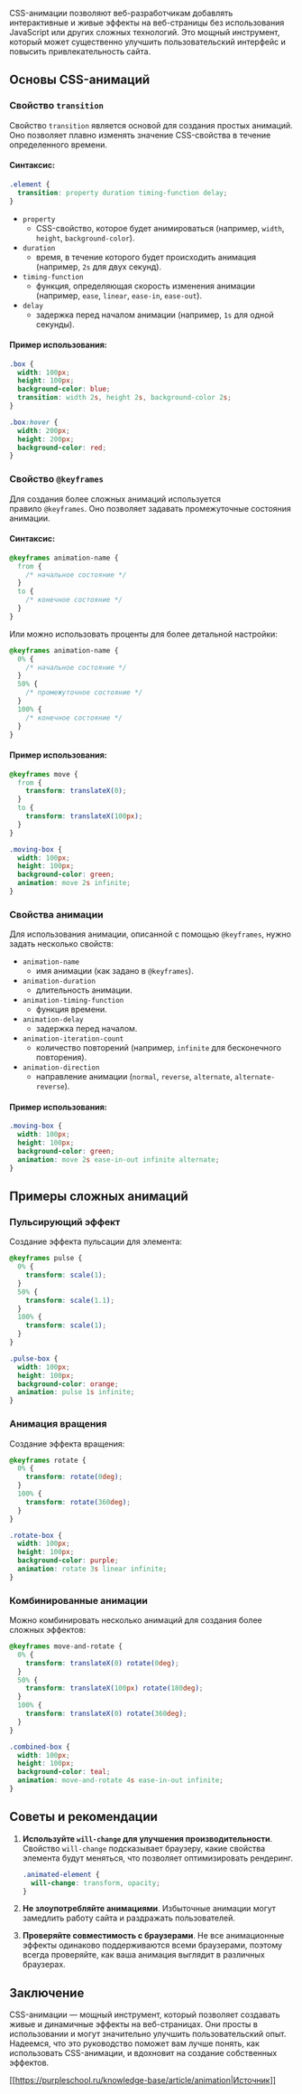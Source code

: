 CSS-анимации позволяют веб-разработчикам добавлять интерактивные и живые эффекты на веб-страницы без использования JavaScript или других сложных технологий. Это мощный инструмент, который может существенно улучшить пользовательский интерфейс и повысить привлекательность сайта.

## Основы CSS-анимаций

### Свойство `transition`

Свойство `transition` является основой для создания простых анимаций. Оно позволяет плавно изменять значение CSS-свойства в течение определенного времени.

#### Синтаксис:

```css
.element {
  transition: property duration timing-function delay;
}
```

- `property` 
    - CSS-свойство, которое будет анимироваться (например, `width`, `height`, `background-color`).
- `duration` 
    - время, в течение которого будет происходить анимация (например, `2s` для двух секунд).
- `timing-function` 
    - функция, определяющая скорость изменения анимации (например, `ease`, `linear`, `ease-in`, `ease-out`).
- `delay` 
    - задержка перед началом анимации (например, `1s` для одной секунды).

#### Пример использования:

```css
.box {
  width: 100px;
  height: 100px;
  background-color: blue;
  transition: width 2s, height 2s, background-color 2s;
}

.box:hover {
  width: 200px;
  height: 200px;
  background-color: red;
}
```

### Свойство `@keyframes`

Для создания более сложных анимаций используется правило `@keyframes`. Оно позволяет задавать промежуточные состояния анимации.

#### Синтаксис:

```css
@keyframes animation-name {
  from {
    /* начальное состояние */
  }
  to {
    /* конечное состояние */
  }
}
```

Или можно использовать проценты для более детальной настройки:

```css
@keyframes animation-name {
  0% {
    /* начальное состояние */
  }
  50% {
    /* промежуточное состояние */
  }
  100% {
    /* конечное состояние */
  }
}
```

#### Пример использования:

```css
@keyframes move {
  from {
    transform: translateX(0);
  }
  to {
    transform: translateX(100px);
  }
}

.moving-box {
  width: 100px;
  height: 100px;
  background-color: green;
  animation: move 2s infinite;
}
```

### Свойства анимации

Для использования анимации, описанной с помощью `@keyframes`, нужно задать несколько свойств:

- `animation-name` 
    - имя анимации (как задано в `@keyframes`).
- `animation-duration` 
    - длительность анимации.
- `animation-timing-function` 
    - функция времени.
- `animation-delay` 
    - задержка перед началом.
- `animation-iteration-count` 
    - количество повторений (например, `infinite` для бесконечного повторения).
- `animation-direction` 
    - направление анимации (`normal`, `reverse`, `alternate`, `alternate-reverse`).

#### Пример использования:

```css
.moving-box {
  width: 100px;
  height: 100px;
  background-color: green;
  animation: move 2s ease-in-out infinite alternate;
}
```

## Примеры сложных анимаций

### Пульсирующий эффект

Создание эффекта пульсации для элемента:

```css
@keyframes pulse {
  0% {
    transform: scale(1);
  }
  50% {
    transform: scale(1.1);
  }
  100% {
    transform: scale(1);
  }
}

.pulse-box {
  width: 100px;
  height: 100px;
  background-color: orange;
  animation: pulse 1s infinite;
}
```

### Анимация вращения

Создание эффекта вращения:

```css
@keyframes rotate {
  0% {
    transform: rotate(0deg);
  }
  100% {
    transform: rotate(360deg);
  }
}

.rotate-box {
  width: 100px;
  height: 100px;
  background-color: purple;
  animation: rotate 3s linear infinite;
}
```

### Комбинированные анимации

Можно комбинировать несколько анимаций для создания более сложных эффектов:

```css
@keyframes move-and-rotate {
  0% {
    transform: translateX(0) rotate(0deg);
  }
  50% {
    transform: translateX(100px) rotate(180deg);
  }
  100% {
    transform: translateX(0) rotate(360deg);
  }
}

.combined-box {
  width: 100px;
  height: 100px;
  background-color: teal;
  animation: move-and-rotate 4s ease-in-out infinite;
}
```

## Советы и рекомендации

1. **Используйте `will-change` для улучшения производительности**. Свойство `will-change` подсказывает браузеру, какие свойства элемента будут меняться, что позволяет оптимизировать рендеринг.
    
    ```css
    .animated-element {
      will-change: transform, opacity;
    }
    ```
    
2. **Не злоупотребляйте анимациями**. Избыточные анимации могут замедлить работу сайта и раздражать пользователей.
    
3. **Проверяйте совместимость с браузерами**. Не все анимационные эффекты одинаково поддерживаются всеми браузерами, поэтому всегда проверяйте, как ваша анимация выглядит в различных браузерах.
    

## Заключение

CSS-анимации — мощный инструмент, который позволяет создавать живые и динамичные эффекты на веб-страницах. Они просты в использовании и могут значительно улучшить пользовательский опыт. Надеемся, что это руководство поможет вам лучше понять, как использовать CSS-анимации, и вдохновит на создание собственных эффектов.

[[https://purpleschool.ru/knowledge-base/article/animation|Источник]]